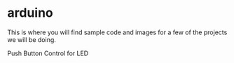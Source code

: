 # arduino
This is where you will find sample code and images for a few of the projects we will be doing.

Push Button Control for LED
